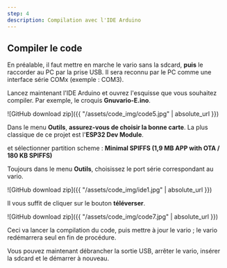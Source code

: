 ```yaml
---
step: 4
description: Compilation avec l'IDE Arduino
---
```


Compiler le code
-----------------
En préalable, il faut mettre en marche le vario sans la sdcard, **puis** le raccorder au PC par la prise USB. Il sera reconnu par le PC comme une interface série COMx (exemple : COM3).

Lancez maintenant l'IDE Arduino et ouvrez l'esquisse que vous souhaitez compiler. Par exemple, le croquis **Gnuvario-E.ino**.

![GitHub download zip]({{ "/assets/code_img/code5.jpg" | absolute_url }})

Dans le menu **Outils**, **assurez-vous de choisir la bonne carte**. La plus classique de ce projet est l'**ESP32 Dev Module**.

et sélectionner partition scheme : **Minimal SPIFFS (1,9 MB APP with OTA / 180 KB SPIFFS)**

Toujours dans le menu **Outils**, choisissez le port série correspondant au vario. 

![GitHub download zip]({{ "/assets/code_img/ide1.jpg" | absolute_url }})

Il vous suffit de cliquer sur le bouton **téléverser**.

![GitHub download zip]({{ "/assets/code_img/code7.jpg" | absolute_url }})

Ceci va lancer la compilation du code, puis mettre à jour le vario ; le vario redémarrera seul en fin de procédure.

Vous pouvez maintenant débrancher la sortie USB, arrêter le vario, insérer la sdcard et le démarrer à nouveau.



